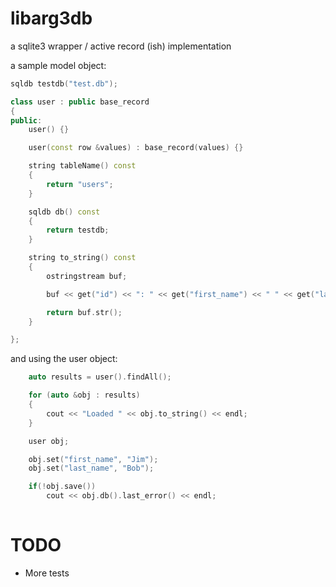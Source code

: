 
libarg3db
=========

a sqlite3 wrapper / active record (ish) implementation

a sample model object:
```c++
sqldb testdb("test.db");

class user : public base_record
{
public:
    user() {}

    user(const row &values) : base_record(values) {}

    string tableName() const
    {
        return "users";
    }

    sqldb db() const
    {
        return testdb;
    }

    string to_string() const
    {
        ostringstream buf;

        buf << get("id") << ": " << get("first_name") << " " << get("last_name");

        return buf.str();
    }

};
```

and using the user object:
```c++
 	auto results = user().findAll();

    for (auto &obj : results)
    {
        cout << "Loaded " << obj.to_string() << endl;
    }

    user obj;

    obj.set("first_name", "Jim");
    obj.set("last_name", "Bob");

    if(!obj.save())
    	cout << obj.db().last_error() << endl;
    	
```

TODO
====

* More tests


